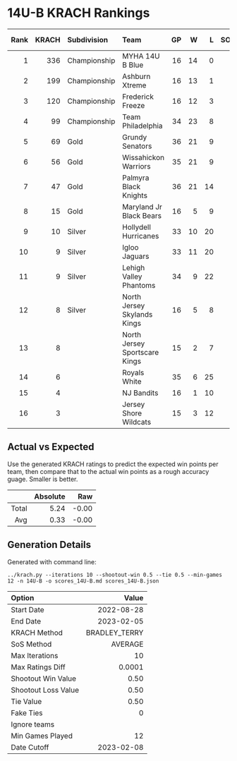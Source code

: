 # 14U-B KRACH Rankings
Rank|KRACH|Subdivision|Team|GP|W|L|SOW|SOL|T|SoS|Exp Wins|Win Diff
---:|---:|:---|:---|---:|---:|---:|---:|---:|---:|---:|---:|---:
1|336|Championship|MYHA 14U B Blue|16|14|0|1|1|0|53|13.9|-1.1
2|199|Championship|Ashburn Xtreme|16|13|1|2|0|0|44|13.4|-0.6
3|120|Championship|Frederick Freeze|16|12|3|1|0|0|56|12.2|-0.3
4|99|Championship|Team Philadelphia|34|23|8|2|1|0|74|24.0|-0.5
5|69|Gold|Grundy Senators|36|21|9|0|6|0|69|23.8|-0.2
6|56|Gold|Wissahickon Warriors|35|21|9|2|3|0|44|23.7|0.2
7|47|Gold|Palmyra Black Knights|36|21|14|1|0|0|75|21.6|0.1
8|15|Gold|Maryland Jr Black Bears|16|5|9|1|1|0|40|6.1|0.1
9|10|Silver|Hollydell Hurricanes|33|10|20|1|2|0|46|11.9|0.4
10|9|Silver|Igloo Jaguars|33|11|20|0|1|1|42|12.5|0.5
11|9|Silver|Lehigh Valley Phantoms|34|9|22|2|1|0|60|10.8|0.3
12|8|Silver|North Jersey Skylands Kings|16|5|8|2|0|1|39|6.8|0.3
13|8||North Jersey Sportscare Kings|15|2|7|4|2|0|35|5.2|0.2
14|6||Royals White|35|6|25|2|2|0|70|8.3|0.3
15|4||NJ Bandits|16|1|10|2|3|0|33|3.6|0.1
16|3||Jersey Shore Wildcats|15|3|12|0|0|0|25|3.1|0.1

## Actual vs Expected
Use the generated KRACH ratings to predict the expected win points per team, then compare that to the actual win points as a rough accuracy guage. Smaller is better.

||Absolute|Raw
|---:|---:|---:
|Total|5.24|-0.00
|Avg|0.33|-0.00

## Generation Details

Generated with command line:
```
../krach.py --iterations 10 --shootout-win 0.5 --tie 0.5 --min-games 12 -n 14U-B -o scores_14U-B.md scores_14U-B.json
```

| Option | Value |
| :----- | ----: |
| Start Date | 2022-08-28 |
| End Date | 2023-02-05 |
| KRACH Method | BRADLEY_TERRY |
| SoS Method | AVERAGE |
| Max Iterations | 10 |
| Max Ratings Diff | 0.0001 |
| Shootout Win Value | 0.50 |
| Shootout Loss Value | 0.50 |
| Tie Value | 0.50 |
| Fake Ties | 0 |
| Ignore teams |  |
| Min Games Played | 12 |
| Date Cutoff | 2023-02-08 |

